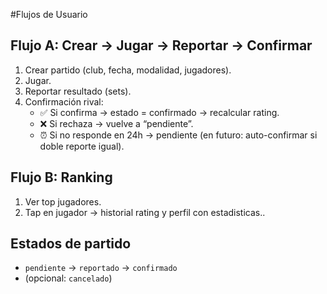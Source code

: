 #Flujos de Usuario

## Flujo A: Crear → Jugar → Reportar → Confirmar
1. Crear partido (club, fecha, modalidad, jugadores).
2. Jugar.
3. Reportar resultado (sets).
4. Confirmación rival:
   - ✅ Si confirma → estado = confirmado → recalcular rating.
   - ❌ Si rechaza → vuelve a “pendiente”.
   - ⏰ Si no responde en 24h → pendiente (en futuro: auto-confirmar si doble reporte igual).

## Flujo B: Ranking
1. Ver top jugadores.
2. Tap en jugador → historial rating y perfil con estadisticas..

## Estados de partido
- `pendiente` → `reportado` → `confirmado`
- (opcional: `cancelado`)
